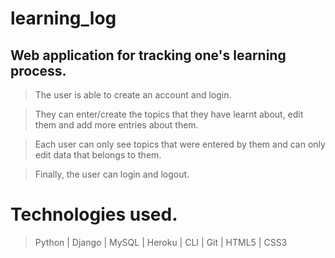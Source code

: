  # learning_log
## Web application for tracking one's learning process. 

> The user is able to create an account and login.

> They can enter/create the topics that they have learnt about, edit them and add more entries about them.

> Each user can only see topics that were entered by them and can only edit data that belongs to them.

> Finally, the user can login and logout.

# Technologies used. 
> Python |
> Django |
> MySQL |
> Heroku |
> CLI |
> Git |
> HTML5 |
> CSS3

